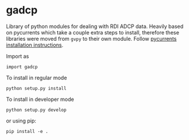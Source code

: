 gadcp
=====

Library of python modules for dealing with RDI ADCP data. Heavily based on pycurrents which take a couple extra steps to install, therefore these libraries were moved from `gvpy` to their own module. Follow [pycurrents installation instructions](https://currents.soest.hawaii.edu/ocn_data_analysis/installation.html).

Import as
```
import gadcp
```

To install in regular mode
```
python setup.py install
```

To install in developer mode
```
python setup.py develop
```

or using pip:
```
pip install -e .
```
